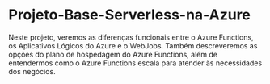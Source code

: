 # Projeto-Base-Serverless-na-Azure

Neste projeto, veremos as diferenças funcionais entre o Azure Functions, os Aplicativos Lógicos do Azure e o WebJobs. Também descreveremos as opções do plano de hospedagem do Azure Functions, além de entendermos como o Azure Functions escala para atender às necessidades dos negócios.
